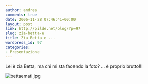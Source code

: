 ```yaml
---
author: andrea
comments: true
date: 2006-11-28 07:46:41+00:00
layout: post
link: http://pilde.net/blog/?p=97
slug: zia-betta-e
title: Zia Betta e ...
wordpress_id: 97
categories:
- Presentazione
---
```


Lei è zia Betta, ma chi mi sta facendo la foto? ... è proprio brutto!!!

![bettaemati.jpg](http://pilde.net/blog/wp-content/uploads/2006/11/bettaemati.jpg)



